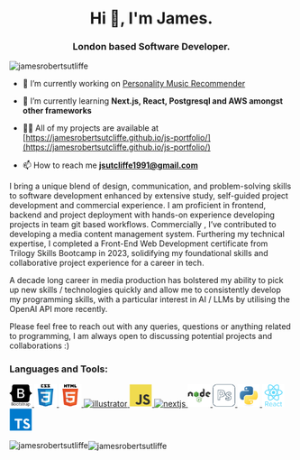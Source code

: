 <h1 align="center">Hi 👋, I'm James.</h1>
<h3 align="center">London based Software Developer.</h3>

<p align="left"> <img src="https://komarev.com/ghpvc/?username=jamesrobertsutliffe&label=Profile%20views&color=0e75b6&style=flat" alt="jamesrobertsutliffe" /> </p>

- 🔭 I’m currently working on [Personality Music Recommender](https://github.com/JamesRobertSutcliffe/personality-music-recommender)

- 🌱 I’m currently learning **Next.js, React, Postgresql and AWS amongst other frameworks**

- 👨‍💻 All of my projects are available at [https://jamesrobertsutcliffe.github.io/js-portfolio/](https://jamesrobertsutcliffe.github.io/js-portfolio/)

- 📫 How to reach me **jsutcliffe1991@gmail.com**

I bring a unique blend of design, communication, and problem-solving skills to software development enhanced by extensive study, self-guided project development and commercial experience. I am proficient in frontend, backend and project deployment with hands-on experience developing projects in team git based workflows. Commercially , I’ve contributed to developing a media content management system. Furthering my technical expertise, I completed a Front-End Web Development certificate from Trilogy Skills Bootcamp in 2023, solidifying my foundational skills and collaborative project experience for a career in tech. 

A decade long career in media production has bolstered my ability to pick up new skills / technologies quickly and allow me to consistently develop my programming skills, with a particular interest in AI / LLMs by utilising the OpenAI API more recently.

Please feel free to reach out with any queries, questions or anything related to programming, I am always open to discussing potential projects and collaborations :)

<h3 align="left">Languages and Tools:</h3>
<p align="left"> <a href="https://getbootstrap.com" target="_blank" rel="noreferrer"> <img src="https://raw.githubusercontent.com/devicons/devicon/master/icons/bootstrap/bootstrap-plain-wordmark.svg" alt="bootstrap" width="40" height="40"/> </a> <a href="https://www.w3schools.com/css/" target="_blank" rel="noreferrer"> <img src="https://raw.githubusercontent.com/devicons/devicon/master/icons/css3/css3-original-wordmark.svg" alt="css3" width="40" height="40"/> </a> <a href="https://www.w3.org/html/" target="_blank" rel="noreferrer"> <img src="https://raw.githubusercontent.com/devicons/devicon/master/icons/html5/html5-original-wordmark.svg" alt="html5" width="40" height="40"/> </a> <a href="https://www.adobe.com/in/products/illustrator.html" target="_blank" rel="noreferrer"> <img src="https://www.vectorlogo.zone/logos/adobe_illustrator/adobe_illustrator-icon.svg" alt="illustrator" width="40" height="40"/> </a> <a href="https://developer.mozilla.org/en-US/docs/Web/JavaScript" target="_blank" rel="noreferrer"> <img src="https://raw.githubusercontent.com/devicons/devicon/master/icons/javascript/javascript-original.svg" alt="javascript" width="40" height="40"/> </a> <a href="https://nextjs.org/" target="_blank" rel="noreferrer"> <img src="https://cdn.worldvectorlogo.com/logos/nextjs-2.svg" alt="nextjs" width="40" height="40"/> </a> <a href="https://nodejs.org" target="_blank" rel="noreferrer"> <img src="https://raw.githubusercontent.com/devicons/devicon/master/icons/nodejs/nodejs-original-wordmark.svg" alt="nodejs" width="40" height="40"/> </a> <a href="https://www.photoshop.com/en" target="_blank" rel="noreferrer"> <img src="https://raw.githubusercontent.com/devicons/devicon/master/icons/photoshop/photoshop-line.svg" alt="photoshop" width="40" height="40"/> </a> <a href="https://www.python.org" target="_blank" rel="noreferrer"> <img src="https://raw.githubusercontent.com/devicons/devicon/master/icons/python/python-original.svg" alt="python" width="40" height="40"/> </a> <a href="https://reactjs.org/" target="_blank" rel="noreferrer"> <img src="https://raw.githubusercontent.com/devicons/devicon/master/icons/react/react-original-wordmark.svg" alt="react" width="40" height="40"/> </a> <a href="https://www.typescriptlang.org/" target="_blank" rel="noreferrer"> <img src="https://raw.githubusercontent.com/devicons/devicon/master/icons/typescript/typescript-original.svg" alt="typescript" width="40" height="40"/> </a> </p>

<p><img align="left" src="https://github-readme-stats.vercel.app/api/top-langs?username=JamesRobertSutcliffe&show_icons=true&locale=en&layout=compact" alt="jamesrobertsutliffe" /></p>

<p><img align="center" src="https://github-readme-streak-stats.herokuapp.com/?user=JamesRobertSutcliffe&" alt="jamesrobertsutliffe" /></p>

